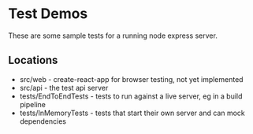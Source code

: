 # Test Demos

These are some sample tests for a running node express server.

## Locations

- src/web - create-react-app for browser testing, not yet implemented
- src/api - the test api server
- tests/EndToEndTests - tests to run against a live server, eg in a build pipeline
- tests/InMemoryTests - tests that start their own server and can mock dependencies